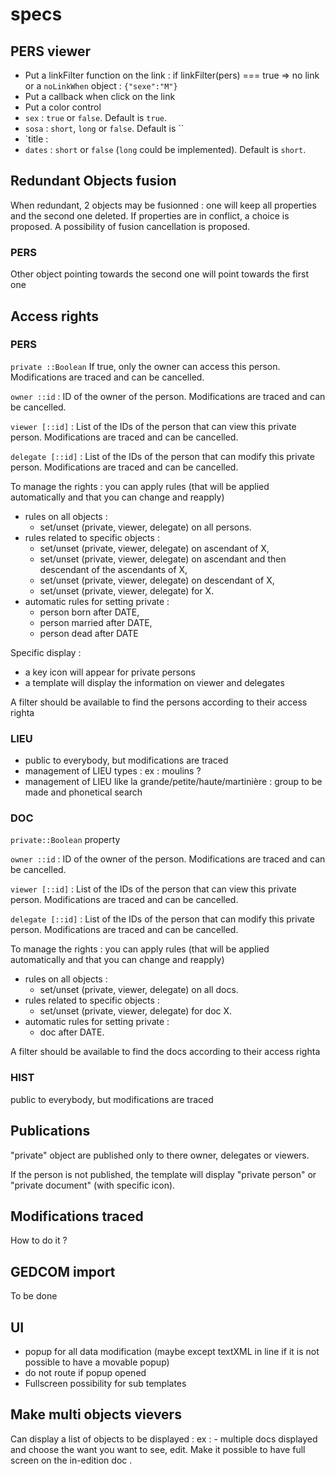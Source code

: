 # specs

## PERS viewer

- Put a linkFilter function on the link : if linkFilter(pers) === true => no link or a `noLinkWhen` object : `{"sexe":"M"}`
- Put a callback when click on the link
- Put a color control
- `sex` : `true` or `false`. Default is `true`.
- `sosa` : `short`, `long` or `false`. Default is ``
- `title :
- `dates` : `short` or `false` (`long` could be implemented). Default is `short`.

## Redundant Objects fusion

When redundant, 2 objects may be fusionned : one will keep all properties and the second one deleted. If properties are in conflict, a choice is proposed. A possibility of fusion cancellation is proposed.

### PERS

Other object pointing towards the second one will point towards the first one

## Access rights

### PERS
`private ::Boolean` If true, only the owner can access this person. Modifications are traced and can be cancelled.

`owner ::id` : ID of the owner of the person. Modifications are traced and can be cancelled.

`viewer [::id]` : List of the IDs of the person that can view this private person. Modifications are traced and can be cancelled.

`delegate [::id]` : List of the IDs of the person that can modify this private person. Modifications are traced and can be cancelled.

To manage the rights : you can apply rules (that will be applied automatically and that you can change and reapply)

- rules on all objects : 
	- set/unset (private, viewer, delegate) on all persons.
- rules related to specific objects :
	- set/unset (private, viewer, delegate) on ascendant of X,
	- set/unset (private, viewer, delegate) on ascendant and then descendant of the ascendants of X,
	- set/unset (private, viewer, delegate) on descendant of X,
	- set/unset (private, viewer, delegate) for X.
- automatic rules for setting private : 
	- person born after DATE,
	- person married after DATE,
	- person dead after DATE

Specific display : 
- a key icon will appear for private persons
- a template will display the information on viewer and delegates 

A filter should be available to find the persons according to their access righta

### LIEU 

- public to everybody, but modifications are traced
- management of LIEU types : ex : moulins ?
- management of LIEU like la grande/petite/haute/martinière : group to be made and phonetical search


### DOC

`private::Boolean` property

`owner ::id` : ID of the owner of the person. Modifications are traced and can be cancelled.

`viewer [::id]` : List of the IDs of the person that can view this private person. Modifications are traced and can be cancelled.

`delegate [::id]` : List of the IDs of the person that can modify this private person. Modifications are traced and can be cancelled.

To manage the rights : you can apply rules (that will be applied automatically and that you can change and reapply)

- rules on all objects : 
	- set/unset (private, viewer, delegate) on all docs.
- rules related to specific objects :
	- set/unset (private, viewer, delegate) for doc X.
- automatic rules for setting private : 
	- doc after DATE.

A filter should be available to find the docs according to their access righta

### HIST

public to everybody, but modifications are traced


## Publications

"private" object are published only to there owner, delegates or viewers.

If the person is not published, the template will display "private person" or "private document" (with specific icon).

## Modifications traced

How to do it ?

## GEDCOM import

To be done


## UI

- popup for all data modification (maybe except textXML in line if it is not possible to have a movable popup)
- do not route if popup opened
- Fullscreen possibility for sub templates

## Make multi objects vievers
Can display a list of objects to be displayed :
ex : - multiple docs displayed and choose the want you want to see, edit. Make it possible to have full screen on the in-edition doc .
